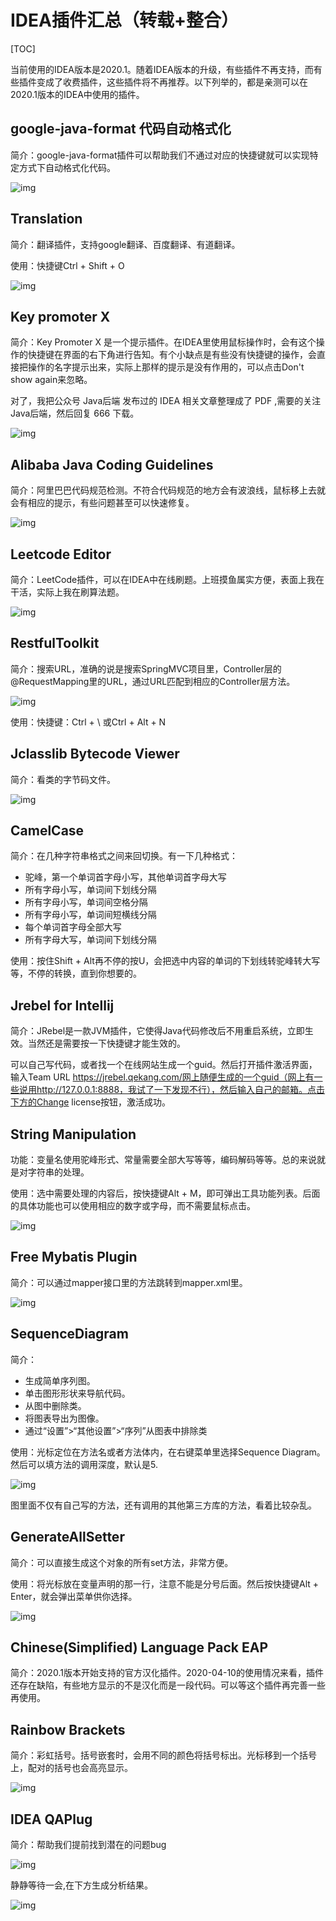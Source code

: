 # IDEA插件汇总（转载+整合）

[TOC]



当前使用的IDEA版本是2020.1。随着IDEA版本的升级，有些插件不再支持，而有些插件变成了收费插件，这些插件将不再推荐。以下列举的，都是亲测可以在2020.1版本的IDEA中使用的插件。

## google-java-format 代码自动格式化



简介：google-java-format插件可以帮助我们不通过对应的快捷键就可以实现特定方式下自动格式化代码。

![img](https://typora-1301192342.cos.ap-guangzhou.myqcloud.com/img/20200520143941.png)



## Translation



简介：翻译插件，支持google翻译、百度翻译、有道翻译。

使用：快捷键Ctrl + Shift + O



![img](https://typora-1301192342.cos.ap-guangzhou.myqcloud.com/img/20200520143944.png)





## Key promoter X



简介：Key Promoter X 是一个提示插件。在IDEA里使用鼠标操作时，会有这个操作的快捷键在界面的右下角进行告知。有个小缺点是有些没有快捷键的操作，会直接把操作的名字提示出来，实际上那样的提示是没有作用的，可以点击Don't show again来忽略。

对了，我把公众号 Java后端 发布过的 IDEA 相关文章整理成了 PDF ,需要的关注 Java后端，然后回复 666 下载。



![img](https://mmbiz.qpic.cn/mmbiz_png/Pn4Sm0RsAuhwEf5tY1GPtxwHibh6zcUKPLdJbybglibt5ibUgdwdyHH4aEgTNhuIwCaLPJnZKjg3ib6ibn852LFExNQ/640?wx_fmt=png&tp=webp&wxfrom=5&wx_lazy=1&wx_co=1)



## Alibaba Java Coding Guidelines



简介：阿里巴巴代码规范检测。不符合代码规范的地方会有波浪线，鼠标移上去就会有相应的提示，有些问题甚至可以快速修复。



![img](https://typora-1301192342.cos.ap-guangzhou.myqcloud.com/img/20200520143951.png)



## Leetcode Editor



简介：LeetCode插件，可以在IDEA中在线刷题。上班摸鱼属实方便，表面上我在干活，实际上我在刷算法题。



![img](https://typora-1301192342.cos.ap-guangzhou.myqcloud.com/img/20200520143952.png)



## RestfulToolkit



简介：搜索URL，准确的说是搜索SpringMVC项目里，Controller层的@RequestMapping里的URL，通过URL匹配到相应的Controller层方法。



![img](https://typora-1301192342.cos.ap-guangzhou.myqcloud.com/img/20200520143955.png)



使用：快捷键：Ctrl + \ 或Ctrl + Alt + N



## Jclasslib Bytecode Viewer



简介：看类的字节码文件。



![img](https://typora-1301192342.cos.ap-guangzhou.myqcloud.com/img/20200520143958.png)



## CamelCase



简介：在几种字符串格式之间来回切换。有一下几种格式：



- 驼峰，第一个单词首字母小写，其他单词首字母大写
- 所有字母小写，单词间下划线分隔
- 所有字母小写，单词间空格分隔
- 所有字母小写，单词间短横线分隔
- 每个单词首字母全部大写
- 所有字母大写，单词间下划线分隔



使用：按住Shift + Alt再不停的按U，会把选中内容的单词的下划线转驼峰转大写等，不停的转换，直到你想要的。

## Jrebel for Intellij



简介：JRebel是一款JVM插件，它使得Java代码修改后不用重启系统，立即生效。当然还是需要按一下快捷键才能生效的。

可以自己写代码，或者找一个在线网站生成一个guid。然后打开插件激活界面，输入Team URL https://jrebel.qekang.com/网上随便生成的一个guid（网上有一些说用http://127.0.0.1:8888，我试了一下发现不行），然后输入自己的邮箱。点击下方的Change license按钮，激活成功。



## String Manipulation



功能：变量名使用驼峰形式、常量需要全部大写等等，编码解码等等。总的来说就是对字符串的处理。



使用：选中需要处理的内容后，按快捷键Alt + M，即可弹出工具功能列表。后面的具体功能也可以使用相应的数字或字母，而不需要鼠标点击。



![img](https://mmbiz.qpic.cn/mmbiz_png/Pn4Sm0RsAuhwEf5tY1GPtxwHibh6zcUKPALJvYcSkKYho5SoDAdYkXr3RZT72qLCMRt5iaKNlru42DeQ7KGvZwBA/640?wx_fmt=png&tp=webp&wxfrom=5&wx_lazy=1&wx_co=1)



## Free Mybatis Plugin



简介：可以通过mapper接口里的方法跳转到mapper.xml里。



![img](https://typora-1301192342.cos.ap-guangzhou.myqcloud.com/img/20200520144003.png)



## SequenceDiagram



简介：



- 生成简单序列图。
- 单击图形形状来导航代码。
- 从图中删除类。
- 将图表导出为图像。
- 通过“设置”>“其他设置”>“序列”从图表中排除类





使用：光标定位在方法名或者方法体内，在右键菜单里选择Sequence Diagram。然后可以填方法的调用深度，默认是5.

![img](https://mmbiz.qpic.cn/mmbiz_png/Pn4Sm0RsAuhwEf5tY1GPtxwHibh6zcUKPSFwfmwU7aYeZHeibyFVzDN8YqQhd6gdqhDx2CfjyCwkoBlNBwo3nYsw/640?wx_fmt=png&tp=webp&wxfrom=5&wx_lazy=1&wx_co=1)



图里面不仅有自己写的方法，还有调用的其他第三方库的方法，看着比较杂乱。



## GenerateAllSetter



简介：可以直接生成这个对象的所有set方法，非常方便。



使用：将光标放在变量声明的那一行，注意不能是分号后面。然后按快捷键Alt + Enter，就会弹出菜单供你选择。



![img](https://typora-1301192342.cos.ap-guangzhou.myqcloud.com/img/20200520144010.png)

## Chinese(Simplified) Language Pack EAP



简介：2020.1版本开始支持的官方汉化插件。2020-04-10的使用情况来看，插件还存在缺陷，有些地方显示的不是汉化而是一段代码。可以等这个插件再完善一些再使用。



## Rainbow Brackets



简介：彩虹括号。括号嵌套时，会用不同的颜色将括号标出。光标移到一个括号上，配对的括号也会高亮显示。

![img](https://typora-1301192342.cos.ap-guangzhou.myqcloud.com/img/20200520144012.png)



## IDEA QAPlug



简介：帮助我们提前找到潜在的问题bug



![img](https://typora-1301192342.cos.ap-guangzhou.myqcloud.com/img/20200520144015.png)



静静等待一会,在下方生成分析结果。



![img](https://typora-1301192342.cos.ap-guangzhou.myqcloud.com/img/20200520144018.png)